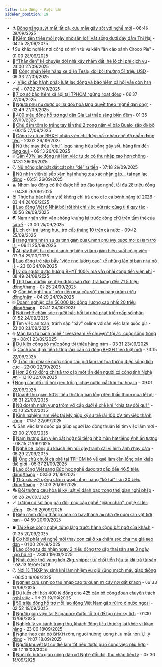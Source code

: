 ```yaml
---
title: Lao động - Việc làm
sidebar_position: 19
---
```


<!-- dantri-lao-dong-viec-lam:START -->
- ⚗️ [Bỏng nặng suýt mất tất cả, cựu mẫu gây sốt với nghề mới](https://dantri.com.vn/lao-dong-viec-lam/bong-nang-suyt-mat-tat-ca-cuu-mau-gay-sot-voi-nghe-moi-20250926105124180.htm) - 06:46 28/09/2025
- 🙉 [Kiếm tiền triệu mỗi ngày nhờ săn loài vật sống dưới đáy đầm Thị Nại](https://dantri.com.vn/lao-dong-viec-lam/kiem-tien-trieu-moi-ngay-nho-san-loai-vat-song-duoi-day-dam-thi-nai-20250926165630749.htm) - 04:15 28/09/2025
- 🕴 [Sự khắc nghiệt nơi công sở nhìn từ vụ kiện &quot;ăn cắp bánh Choco Pie&quot;](https://dantri.com.vn/lao-dong-viec-lam/su-khac-nghiet-noi-cong-so-nhin-tu-vu-kien-an-cap-banh-choco-pie-20250926231107905.htm) - 01:00 28/09/2025
- 🧐 [“Thần đèn” kể chuyện dời nhà xây nhầm đất, hé lộ chi phí dịch vụ](https://dantri.com.vn/lao-dong-viec-lam/than-den-ke-chuyen-doi-nha-xay-nham-dat-he-lo-chi-phi-dich-vu-20250926162615093.htm) - 23:00 27/09/2025
- 🧑‍💻 [Công nhân kiện hãng xe điện Tesla, đòi bồi thường 51 triệu USD](https://dantri.com.vn/lao-dong-viec-lam/cong-nhan-kien-hang-xe-dien-tesla-doi-boi-thuong-51-trieu-usd-20250927092418678.htm) - 09:33 27/09/2025
- 🪄 [Việc chấp hành pháp luật lao động và bảo hiểm xã hội vẫn còn hạn chế](https://dantri.com.vn/lao-dong-viec-lam/viec-chap-hanh-phap-luat-lao-dong-va-bao-hiem-xa-hoi-van-con-han-che-20250927114833827.htm) - 07:22 27/09/2025
- 🦣 [7 cơ sở bảo hiểm xã hội tại TPHCM ngừng hoạt động](https://dantri.com.vn/lao-dong-viec-lam/7-co-so-bao-hiem-xa-hoi-tai-tphcm-ngung-hoat-dong-20250927124754838.htm) - 06:37 27/09/2025
- 🎡 [Người phụ nữ được gọi là đóa hoa làng quyết theo &quot;nghề đàn ông&quot;](https://dantri.com.vn/lao-dong-viec-lam/nguoi-phu-nu-duoc-goi-la-doa-hoa-lang-quyet-theo-nghe-dan-ong-20250926180852837.htm) - 02:49 27/09/2025
- 🦍 [400 triệu đồng hỗ trợ ngư dân Gia Lai thắp sáng biển đêm](https://dantri.com.vn/lao-dong-viec-lam/400-trieu-dong-ho-tro-ngu-dan-gia-lai-thap-sang-bien-dem-20250926215053798.htm) - 01:35 27/09/2025
- 🫶 [Chủ đầm tôm lo trắng tay lần thứ 2 trong năm vì bão Bualoi sắp đổ bộ](https://dantri.com.vn/lao-dong-viec-lam/chu-dam-tom-lo-trang-tay-lan-thu-2-trong-nam-vi-bao-bualoi-sap-do-bo-20250926171255201.htm) - 00:15 27/09/2025
- 🥸 [Công ty cũ nợ BHXH, nhân viên chỉ được xác nhận chế độ phần đóng tiền](https://dantri.com.vn/lao-dong-viec-lam/cong-ty-cu-no-bhxh-nhan-vien-chi-duoc-xac-nhan-che-do-phan-dong-tien-20250925124124509.htm) - 23:02 26/09/2025
- 🎡 [Nữ thợ may thêu “chui” logo hàng hiệu bỗng gây sốt, hãng tìm đến tặng quà](https://dantri.com.vn/lao-dong-viec-lam/nu-tho-may-theu-chui-logo-hang-hieu-bong-gay-sot-hang-tim-den-tang-qua-20250925215606245.htm) - 09:13 26/09/2025
- 🔥 [Gần 40% lao động nữ làm việc tự do có thu nhập cao hơn chồng](https://dantri.com.vn/lao-dong-viec-lam/gan-40-lao-dong-nu-lam-viec-tu-do-co-thu-nhap-cao-hon-chong-20250926133704850.htm) - 07:31 26/09/2025
- 🌜 [Nữ nông dân bắt đất cát pha “đẻ” ra tiền](https://dantri.com.vn/lao-dong-viec-lam/nu-nong-dan-bat-dat-cat-pha-de-ra-tien-20250925221239100.htm) - 07:18 26/09/2025
- 🤭 [Nữ nhân viên bị sếp xâm hại nhưng tòa xác nhận gặp... tai nạn lao động](https://dantri.com.vn/lao-dong-viec-lam/nu-nhan-vien-bi-sep-xam-hai-nhung-toa-xac-nhan-gap-tai-nan-lao-dong-20250925160904073.htm) - 06:51 26/09/2025
- 🏊 [Nhóm lao động có thể được hỗ trợ đào tạo nghề, tối đa 28 triệu đồng](https://dantri.com.vn/lao-dong-viec-lam/nhom-lao-dong-co-the-duoc-ho-tro-dao-tao-nghe-toi-da-28-trieu-dong-20250926105846189.htm) - 04:39 26/09/2025
- 😎 [Thực hư bảo hiểm y tế không chi trả cho các ca bệnh nặng từ 2026](https://dantri.com.vn/lao-dong-viec-lam/thuc-hu-bao-hiem-y-te-khong-chi-tra-cho-cac-ca-benh-nang-tu-2026-20250926094918901.htm) - 03:44 26/09/2025
- 🤖 [Lao động Việt ở Nhật bối rối khi chỉ việc vứt rác cũng ti tỉ quy tắc](https://dantri.com.vn/lao-dong-viec-lam/lao-dong-viet-o-nhat-boi-roi-khi-chi-viec-vut-rac-cung-ti-ti-quy-tac-20250925215411778.htm) - 00:56 26/09/2025
- 🌏 [Nam nhân viên văn phòng khựng lại trước dòng chữ trên tấm thẻ của tài xế](https://dantri.com.vn/lao-dong-viec-lam/nam-nhan-vien-van-phong-khung-lai-truoc-dong-chu-tren-tam-the-cua-tai-xe-20250925102740741.htm) - 23:00 25/09/2025
- 🦏 [Lịch chi trả lương hưu, trợ cấp tháng 10 trên cả nước](https://dantri.com.vn/lao-dong-viec-lam/lich-chi-tra-luong-huu-tro-cap-thang-10-tren-ca-nuoc-20250925155937423.htm) - 09:42 25/09/2025
- 🤔 [Hàng trăm nhân sự đã tinh giản của Chính phủ Mỹ được mời đi làm trở lại](https://dantri.com.vn/lao-dong-viec-lam/hang-tram-nhan-su-da-tinh-gian-cua-chinh-phu-my-duoc-moi-di-lam-tro-lai-20250925113030457.htm) - 09:11 25/09/2025
- 🌮 [AI gây thiệt hại cho doanh nghiệp vì làm giảm hiệu suất công việc](https://dantri.com.vn/lao-dong-viec-lam/ai-gay-thiet-hai-cho-doanh-nghiep-vi-lam-giam-hieu-suat-cong-viec-20250925090708175.htm) - 03:34 25/09/2025
- 💪 [Lao động trẻ sập bẫy &quot;việc nhẹ lương cao&quot; kể những lần bị bán như nô lệ](https://dantri.com.vn/lao-dong-viec-lam/lao-dong-tre-sap-bay-viec-nhe-luong-cao-ke-nhung-lan-bi-ban-nhu-no-le-20250924114228792.htm) - 23:00 24/09/2025
- 💪 [Lý do người được hưởng BHYT 100% mà vẫn phải đóng tiền viện phí](https://dantri.com.vn/lao-dong-viec-lam/ly-do-nguoi-duoc-huong-bhyt-100-ma-van-phai-dong-tien-vien-phi-20250924130147871.htm) - 08:49 24/09/2025
- 🦒 [Thợ bảo dưỡng xe điện được săn đón, trả lương đến 71,5 triệu đồng/tháng](https://dantri.com.vn/lao-dong-viec-lam/tho-bao-duong-xe-dien-duoc-san-don-tra-luong-den-715-trieu-dongthang-20250923134841910.htm) - 07:25 24/09/2025
- 🐵 [Cán bộ nghỉ hưu &quot;ném tiền qua cửa sổ&quot; thu hàng trăm triệu đồng/năm](https://dantri.com.vn/lao-dong-viec-lam/can-bo-nghi-huu-nem-tien-qua-cua-so-thu-hang-tram-trieu-dongnam-20250924103049087.htm) - 04:29 24/09/2025
- 🤓 [Doanh nghiệp cần 50.000 lao động, lương cao nhất 20 triệu đồng/tháng](https://dantri.com.vn/lao-dong-viec-lam/doanh-nghiep-can-50000-lao-dong-luong-cao-nhat-20-trieu-dongthang-20250924091426301.htm) - 02:41 24/09/2025
- 🧐 [Nơi nghề chăm sóc người hấp hối tại nhà phát triển cấp số nhân](https://dantri.com.vn/lao-dong-viec-lam/noi-nghe-cham-soc-nguoi-hap-hoi-tai-nha-phat-trien-cap-so-nhan-20250923170339123.htm) - 01:52 24/09/2025
- 💪 [Tìm việc an toàn, tránh sập &quot;bẫy&quot; online với sàn việc làm quốc gia](https://dantri.com.vn/lao-dong-viec-lam/tim-viec-an-toan-tranh-sap-bay-online-voi-san-viec-lam-quoc-gia-20250923172241756.htm) - 23:00 23/09/2025
- 🤓 [Mãn hạn tù hành nghề &quot;livestream kể chuyện&quot; tội ác, cuộc sống trong tù](https://dantri.com.vn/lao-dong-viec-lam/man-han-tu-hanh-nghe-livestream-ke-chuyen-toi-ac-cuoc-song-trong-tu-20250923102907255.htm) - 08:01 23/09/2025
- 💯 [Dự kiến công bố mức sống tối thiểu hằng năm](https://dantri.com.vn/lao-dong-viec-lam/du-kien-cong-bo-muc-song-toi-thieu-hang-nam-20250923100950108.htm) - 03:31 23/09/2025
- 👍 [Cách xác định tiền lương làm căn cứ đóng BHXH theo luật mới](https://dantri.com.vn/lao-dong-viec-lam/cach-xac-dinh-tien-luong-lam-can-cu-dong-bhxh-theo-luat-moi-20250922125252908.htm) - 23:15 22/09/2025
- 🐵 [Trào lưu chia sẻ cuộc sống sau giờ làm lan tỏa thông điệp sống tích cực](https://dantri.com.vn/lao-dong-viec-lam/trao-luu-chia-se-cuoc-song-sau-gio-lam-lan-toa-thong-diep-song-tich-cuc-20250922095019802.htm) - 22:00 22/09/2025
- 💂 [Hơn 2,6 tỷ đồng chi trả trợ cấp một lần đến người có công tỉnh Nghệ An](https://dantri.com.vn/lao-dong-viec-lam/hon-26-ty-dong-chi-tra-tro-cap-mot-lan-den-nguoi-co-cong-tinh-nghe-an-20250922161505503.htm) - 12:10 22/09/2025
- 🕴 [Nông dân đổ mồ hôi gieo trồng, chảy nước mắt khi thu hoạch](https://dantri.com.vn/lao-dong-viec-lam/nong-dan-do-mo-hoi-gieo-trong-chay-nuoc-mat-khi-thu-hoach-20250922102242953.htm) - 09:01 22/09/2025
- 👀 [Doanh thu giảm 50%, tiểu thương bán lồng đèn thấp thỏm mùa lễ hội](https://dantri.com.vn/lao-dong-viec-lam/doanh-thu-giam-50-tieu-thuong-ban-long-den-thap-thom-mua-le-hoi-20250920120555927.htm) - 08:31 22/09/2025
- 🦄 [Nữ doanh nhân vụng trộm với cấp dưới ê chề khi &quot;chia tay đòi quà&quot;](https://dantri.com.vn/lao-dong-viec-lam/nu-doanh-nhan-vung-trom-voi-cap-duoi-e-che-khi-chia-tay-doi-qua-20250921171514449.htm) - 03:18 22/09/2025
- 🔭 [Kinh nghiệm làm việc tại Mỹ giúp kỹ sư trẻ rải 100 CV tìm việc thành công](https://dantri.com.vn/lao-dong-viec-lam/kinh-nghiem-lam-viec-tai-my-giup-ky-su-tre-rai-100-cv-tim-viec-thanh-cong-20250922014217877.htm) - 01:51 22/09/2025
- 🪜 [Sàn việc làm quốc gia giúp người lao động thuận lợi tìm việc làm mới](https://dantri.com.vn/lao-dong-viec-lam/san-viec-lam-quoc-gia-giup-nguoi-lao-dong-thuan-loi-tim-viec-lam-moi-20250920204332433.htm) - 23:00 21/09/2025
- 🌊 [Nam hướng dẫn viên bất ngờ nổi tiếng nhờ màn hát tiếng Anh ấn tượng](https://dantri.com.vn/lao-dong-viec-lam/nam-huong-dan-vien-bat-ngo-noi-tieng-nho-man-hat-tieng-anh-an-tuong-20250920232343138.htm) - 08:15 21/09/2025
- 💯 [Nghề bế, cõng du khách lên núi gây tranh cãi vì hình ảnh nhạy cảm](https://dantri.com.vn/lao-dong-viec-lam/nghe-be-cong-du-khach-len-nui-gay-tranh-cai-vi-hinh-anh-nhay-cam-20250920213701542.htm) - 06:29 21/09/2025
- 👨‍🏫 [Ông chủ chuỗi cà phê tại TPHCM bỏ về quê làm đèn lồng bán khắp thế giới](https://dantri.com.vn/lao-dong-viec-lam/ong-chu-chuoi-ca-phe-tai-tphcm-bo-ve-que-lam-den-long-ban-khap-the-gioi-20250920105008460.htm) - 05:37 21/09/2025
- 🙉 [Lao động Việt sang Đức học nghề được trợ cấp đến 46,5 triệu đồng/tháng](https://dantri.com.vn/lao-dong-viec-lam/lao-dong-viet-sang-duc-hoc-nghe-duoc-tro-cap-den-465-trieu-dongthang-20250920174020292.htm) - 00:53 21/09/2025
- 🦄 [Thử sức với giống chim ngoại, nhẹ nhàng &quot;bỏ túi&quot; hơn 20 triệu đồng/tháng](https://dantri.com.vn/lao-dong-viec-lam/thu-suc-voi-giong-chim-ngoai-nhe-nhang-bo-tui-hon-20-trieu-dongthang-20250920093536902.htm) - 23:03 20/09/2025
- 🎭 [Đội trưởng cứu hỏa bị kỷ luật vì đánh bạc trong thời gian nghỉ phép](https://dantri.com.vn/lao-dong-viec-lam/doi-truong-cuu-hoa-bi-ky-luat-vi-danh-bac-trong-thoi-gian-nghi-phep-20250919161146826.htm) - 08:28 20/09/2025
- 🪄 [Lương cơ sở tăng gấp đôi, phụ cấp nghề &quot;giậm chân&quot;, nghệ sĩ lên tiếng](https://dantri.com.vn/lao-dong-viec-lam/luong-co-so-tang-gap-doi-phu-cap-nghe-giam-chan-nghe-si-len-tieng-20250919095300663.htm) - 05:18 20/09/2025
- 🌁 [Biến cánh đồng thẳng cánh cò bay thành ao nhà để nuôi sản vật trời ban](https://dantri.com.vn/lao-dong-viec-lam/bien-canh-dong-thang-canh-co-bay-thanh-ao-nha-de-nuoi-san-vat-troi-ban-20250919131929738.htm) - 04:59 20/09/2025
- ⛽️ [Tài xế xe công nghệ đứng lặng trước hành động bất ngờ của khách](https://dantri.com.vn/lao-dong-viec-lam/tai-xe-xe-cong-nghe-dung-lang-truoc-hanh-dong-bat-ngo-cua-khach-20250919104334249.htm) - 01:35 20/09/2025
- 🤩 [Cơ hội phất với nghề mới thay con cái ở xa chăm sóc cha mẹ già neo đơn](https://dantri.com.vn/lao-dong-viec-lam/co-hoi-phat-voi-nghe-moi-thay-con-cai-o-xa-cham-soc-cha-me-gia-neo-don-20250918151451974.htm) - 01:00 20/09/2025
- 🌝 [Lao động tự do nhận ngay 2 triệu đồng trợ cấp thai sản sau 3 ngày nộp hồ sơ](https://dantri.com.vn/lao-dong-viec-lam/lao-dong-tu-do-nhan-ngay-2-trieu-dong-tro-cap-thai-san-sau-3-ngay-nop-ho-so-20250919195431131.htm) - 23:00 19/09/2025
- 🤗 [Nhặt được thỏi vàng hơn 2kg, shipper từ chối tiền hậu tạ khi trả tài sản](https://dantri.com.vn/lao-dong-viec-lam/nhat-duoc-thoi-vang-hon-2kg-shipper-tu-choi-tien-hau-ta-khi-tra-tai-san-20250919123017016.htm) - 08:13 19/09/2025
- 🌜 [Nơi 16 TNXP hy sinh khi làm nhiệm vụ giữ vững mạch máu giao thông](https://dantri.com.vn/lao-dong-viec-lam/noi-16-tnxp-hy-sinh-khi-lam-nhiem-vu-giu-vung-mach-mau-giao-thong-20250919104653291.htm) - 06:50 19/09/2025
- 👀 [Nghiên cứu sinh có thu nhập cao từ quán mì cay nơi đất khách](https://dantri.com.vn/lao-dong-viec-lam/nghien-cuu-sinh-co-thu-nhap-cao-tu-quan-mi-cay-noi-dat-khach-20250918094503145.htm) - 06:33 19/09/2025
- 🫣 [Dự kiến chi hơn 400 tỷ đồng cho 425 cán bộ công đoàn chuyên trách nghỉ việc](https://dantri.com.vn/lao-dong-viec-lam/du-kien-chi-hon-400-ty-dong-cho-425-can-bo-cong-doan-chuyen-trach-nghi-viec-20250919110013188.htm) - 04:23 19/09/2025
- 🧠 [50 triệu đồng hỗ trợ mỗi lao động Việt Nam gặp rủi ro ở nước ngoài](https://dantri.com.vn/lao-dong-viec-lam/50-trieu-dong-ho-tro-moi-lao-dong-viet-nam-gap-rui-ro-o-nuoc-ngoai-20250918172703628.htm) - 02:52 19/09/2025
- 🎊 [Người giúp việc tại Singapore được hỗ trợ để tạo nên kỳ tích](https://dantri.com.vn/lao-dong-viec-lam/nguoi-giup-viec-tai-singapore-duoc-ho-tro-de-tao-nen-ky-tich-20250917145726375.htm) - 01:30 19/09/2025
- 🧰 [Nghịch lý vụ bánh trung thu, khách đông tiểu thương lại khóc vì khan hàng](https://dantri.com.vn/lao-dong-viec-lam/nghich-ly-vu-banh-trung-thu-khach-dong-tieu-thuong-lai-khoc-vi-khan-hang-20250918163606543.htm) - 23:00 18/09/2025
- 🐘 [Nghe theo cán bộ BHXH rởm, người hưởng lương hưu mất hơn 1,1 tỷ đồng](https://dantri.com.vn/lao-dong-viec-lam/nghe-theo-can-bo-bhxh-rom-nguoi-huong-luong-huu-mat-hon-11-ty-dong-20250918182916526.htm) - 14:07 18/09/2025
- 🥳 [Người khuyết tật có thể làm tốt nếu được giao công việc phù hợp](https://dantri.com.vn/lao-dong-viec-lam/nguoi-khuyet-tat-co-the-lam-tot-neu-duoc-giao-cong-viec-phu-hop-20250918125007371.htm) - 08:17 18/09/2025
- 🐎 [Nuôi ốc bươu giúp nông dân xứ Nghệ đổi đời, thu nhập tiền tỷ](https://dantri.com.vn/lao-dong-viec-lam/nuoi-oc-buou-giup-nong-dan-xu-nghe-doi-doi-thu-nhap-tien-ty-20250917202214839.htm) - 05:30 18/09/2025<!-- dantri-lao-dong-viec-lam:END -->

